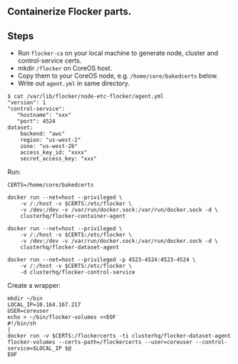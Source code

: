 ## Containerize Flocker parts.

## Steps

 * Run `flocker-ca` on your local machine to generate node, cluster and control-service certs.
 * mkdir `/flocker` on CoreOS host.
 * Copy them to your CoreOS node, e.g. `/home/core/bakedcerts` below.
 * Write out `agent.yml` in same directory.

```
$ cat /var/lib/flocker/node-etc-flocker/agent.yml
"version": 1
"control-service":
   "hostname": "xxx"
   "port": 4524
dataset:
    backend: "aws"
    region: "us-west-2"
    zone: "us-west-2b"
    access_key_id: "xxxx"
    secret_access_key: "xxx"
```

Run:

```
CERTS=/home/core/bakedcerts

docker run --net=host --privileged \
    -v /:/host -v $CERTS:/etc/flocker \
    -v /dev:/dev -v /var/run/docker.sock:/var/run/docker.sock -d \
    clusterhq/flocker-container-agent

docker run --net=host --privileged \
    -v /:/host -v $CERTS:/etc/flocker \
    -v /dev:/dev -v /var/run/docker.sock:/var/run/docker.sock -d \
    clusterhq/flocker-dataset-agent

docker run --net=host --privileged -p 4523-4524:4523-4524 \
    -v /:/host -v $CERTS:/etc/flocker \
    -d clusterhq/flocker-control-service
```

Create a wrapper:

```
mkdir ~/bin
LOCAL_IP=10.164.167.217
USER=coreuser
echo > ~/bin/flocker-volumes <<EOF
#!/bin/sh                                                                                                        |
docker run -v $CERTS:/flockercerts -ti clusterhq/flocker-dataset-agent flocker-volumes --certs-path=/flockercerts --user=coreuser --control-service=$LOCAL_IP $@
EOF
```
